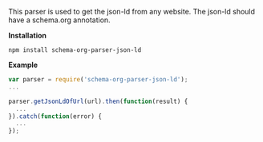 This parser is used to get the json-ld from any website. The json-ld should have a schema.org annotation.

**Installation**
```
npm install schema-org-parser-json-ld
```

**Example**

```javascript
var parser = require('schema-org-parser-json-ld');
...

parser.getJsonLdOfUrl(url).then(function(result) {
  ...
}).catch(function(error) {
  ...
});
```
